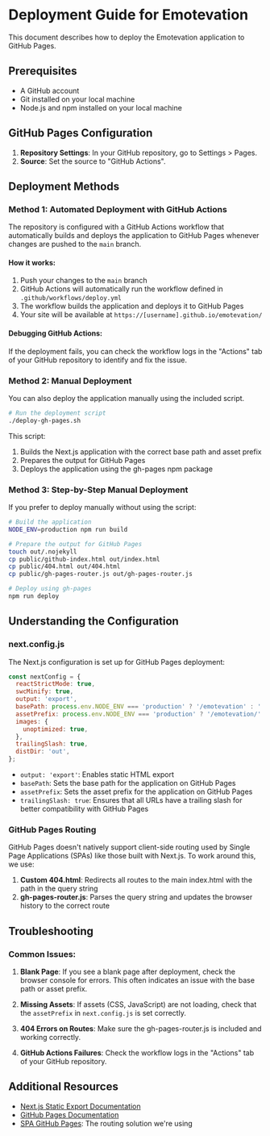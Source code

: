 # Deployment Guide for Emotevation

This document describes how to deploy the Emotevation application to GitHub Pages.

## Prerequisites

- A GitHub account
- Git installed on your local machine
- Node.js and npm installed on your local machine

## GitHub Pages Configuration

1. **Repository Settings**: In your GitHub repository, go to Settings > Pages.
2. **Source**: Set the source to "GitHub Actions".

## Deployment Methods

### Method 1: Automated Deployment with GitHub Actions

The repository is configured with a GitHub Actions workflow that automatically builds and deploys the application to GitHub Pages whenever changes are pushed to the `main` branch.

#### How it works:

1. Push your changes to the `main` branch
2. GitHub Actions will automatically run the workflow defined in `.github/workflows/deploy.yml`
3. The workflow builds the application and deploys it to GitHub Pages
4. Your site will be available at `https://[username].github.io/emotevation/`

#### Debugging GitHub Actions:

If the deployment fails, you can check the workflow logs in the "Actions" tab of your GitHub repository to identify and fix the issue.

### Method 2: Manual Deployment

You can also deploy the application manually using the included script.

```bash
# Run the deployment script
./deploy-gh-pages.sh
```

This script:
1. Builds the Next.js application with the correct base path and asset prefix
2. Prepares the output for GitHub Pages
3. Deploys the application using the gh-pages npm package

### Method 3: Step-by-Step Manual Deployment

If you prefer to deploy manually without using the script:

```bash
# Build the application
NODE_ENV=production npm run build

# Prepare the output for GitHub Pages
touch out/.nojekyll
cp public/github-index.html out/index.html
cp public/404.html out/404.html
cp public/gh-pages-router.js out/gh-pages-router.js

# Deploy using gh-pages
npm run deploy
```

## Understanding the Configuration

### next.config.js

The Next.js configuration is set up for GitHub Pages deployment:

```javascript
const nextConfig = {
  reactStrictMode: true,
  swcMinify: true,
  output: 'export',
  basePath: process.env.NODE_ENV === 'production' ? '/emotevation' : '',
  assetPrefix: process.env.NODE_ENV === 'production' ? '/emotevation/' : '',
  images: {
    unoptimized: true,
  },
  trailingSlash: true,
  distDir: 'out',
};
```

- `output: 'export'`: Enables static HTML export
- `basePath`: Sets the base path for the application on GitHub Pages
- `assetPrefix`: Sets the asset prefix for the application on GitHub Pages
- `trailingSlash: true`: Ensures that all URLs have a trailing slash for better compatibility with GitHub Pages

### GitHub Pages Routing

GitHub Pages doesn't natively support client-side routing used by Single Page Applications (SPAs) like those built with Next.js. To work around this, we use:

1. **Custom 404.html**: Redirects all routes to the main index.html with the path in the query string
2. **gh-pages-router.js**: Parses the query string and updates the browser history to the correct route

## Troubleshooting

### Common Issues:

1. **Blank Page**: If you see a blank page after deployment, check the browser console for errors. This often indicates an issue with the base path or asset prefix.

2. **Missing Assets**: If assets (CSS, JavaScript) are not loading, check that the `assetPrefix` in `next.config.js` is set correctly.

3. **404 Errors on Routes**: Make sure the gh-pages-router.js is included and working correctly.

4. **GitHub Actions Failures**: Check the workflow logs in the "Actions" tab of your GitHub repository.

## Additional Resources

- [Next.js Static Export Documentation](https://nextjs.org/docs/app/building-your-application/deploying/static-exports)
- [GitHub Pages Documentation](https://docs.github.com/en/pages)
- [SPA GitHub Pages](https://github.com/rafgraph/spa-github-pages): The routing solution we're using
